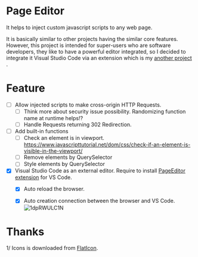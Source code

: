 # Page Editor

It helps to inject custom javascript scripts to any web page.

It is basically similar to other projects having the similar core features. However, this project is intended for super-users who are software developers, they like to have a powerful editor integrated, so I decided to integrate it Visual Studio Code via an extension which is my [another project
](https://github.com/VanDng/PageEditor-VSCode).

# Feature

- [ ] Allow injected scripts to make cross-origin HTTP Requests.
  - [ ] Think more about security issue possibility. Randomizing function name at runtime helps!?
  - [ ] Handle Requests returning 302 Redirection.
- [ ] Add built-in functions
  - [ ] Check an element is in viewport. https://www.javascripttutorial.net/dom/css/check-if-an-element-is-visible-in-the-viewport/
  - [ ] Remove elements by QuerySelector
  - [ ] Style elements by QuerySelector
- [X] Visual Studio Code as an external editor. Require to install [PageEditor extension](https://github.com/VanDng/PageEditor-VSCode) for VS Code.
  - [X] Auto reload the browser.
  - [X] Auto creation connection between the browser and VS Code.
  ![1dpRWULC1N](https://user-images.githubusercontent.com/20492454/156877467-15f2d5fd-9252-41ea-8e43-09a9e314863c.gif)


# Thanks

1/ Icons is downloaded from [FlatIcon](https://www.flaticon.com/).
